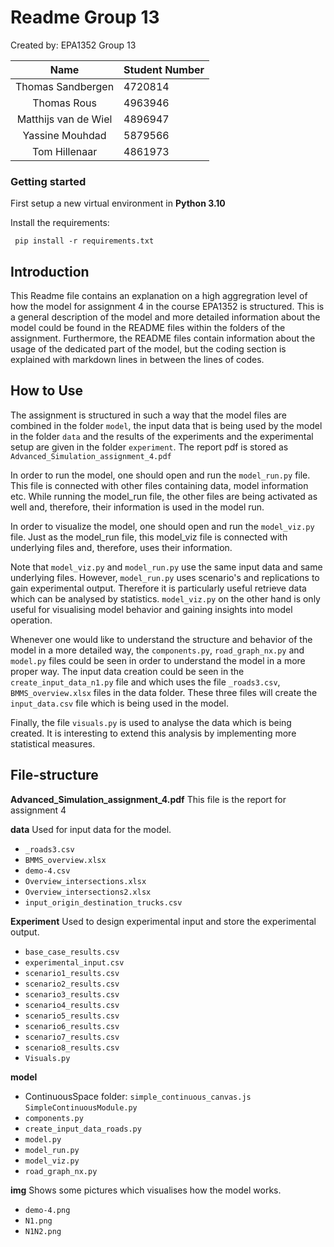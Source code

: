 # Readme Group 13

Created by: EPA1352 Group 13 

| Name    | Student Number |
|:-------:|:--------|
| Thomas Sandbergen  | 4720814 | 
| Thomas Rous | 4963946 |
| Matthijs van de Wiel | 4896947 |
| Yassine Mouhdad | 5879566 |
| Tom Hillenaar | 4861973 |

### Getting started

First setup a new virtual environment in **Python 3.10**

Install the requirements:

`````shell
 pip install -r requirements.txt 
`````


## Introduction

This Readme file contains an explanation on a high aggregration level  of how the model for assignment 
4 in the course EPA1352 is structured. This is a general description of the model and more detailed information about 
the model could be found in the README files within the folders of the assignment. Furthermore, the README files contain 
information about the usage of the dedicated part of the model, 
but the coding section is explained with markdown lines in between the lines of codes.

## How to Use
The assignment is structured in such a way that the model files are combined in the folder `model`, 
the input data that is being used by the model in the folder `data` and the results of the experiments and the
experimental setup are given in the folder `experiment`. The report pdf is stored as 
`Advanced_Simulation_assignment_4.pdf`

In order to run the model, one should open and run the `model_run.py` file. This file is connected with other 
files containing data, model information etc. While running the model_run file, the other files are being activated 
as well and, therefore, their information is used in the model run. 

In order to visualize the model, one should open and  run the `model_viz.py` file. Just as the model_run file, 
this model_viz file is connected with underlying files and, therefore, uses their information. 

Note that `model_viz.py` and `model_run.py` use the same input data and same underlying files. However, `model_run.py` 
uses scenario's and replications to gain experimental output. Therefore it is particularly useful retrieve data 
which can be analysed by statistics. `model_viz.py` on the other hand is only useful for visualising model behavior
and gaining insights into model operation.

Whenever one would like to understand the structure and behavior of the model in a more detailed way, 
the `components.py`, `road_graph_nx.py` and `model.py` files could be seen in order to understand the model in a 
more proper way. 
The input data creation could be seen in the `create_input_data_n1.py` file and which uses the file `_roads3.csv`, 
`BMMS_overview.xlsx` files in the data folder. 
These three files will create the `input_data.csv` file which is being used in the model. 

Finally, the file `visuals.py` is used to analyse the data which is being created. It is interesting to 
extend this analysis by implementing more statistical measures.

## File-structure

**Advanced_Simulation_assignment_4.pdf**
This file is the report for assignment 4

**data**
Used for input data for the model.
- `_roads3.csv`
- `BMMS_overview.xlsx`
- `demo-4.csv`
- `Overview_intersections.xlsx`
- `Overview_intersections2.xlsx`
- `input_origin_destination_trucks.csv`

**Experiment** 
Used to design experimental input and store the experimental output.
- `base_case_results.csv`
- `experimental_input.csv`
- `scenario1_results.csv`
- `scenario2_results.csv`
- `scenario3_results.csv`
- `scenario4_results.csv`
- `scenario5_results.csv`
- `scenario6_results.csv`
- `scenario7_results.csv`
- `scenario8_results.csv`
- `Visuals.py`

**model**
- ContinuousSpace folder: `simple_continuous_canvas.js` `SimpleContinuousModule.py`
- `components.py`
- `create_input_data_roads.py`
- `model.py`
- `model_run.py`
- `model_viz.py`
- `road_graph_nx.py`

**img**
Shows some pictures which visualises how the model works.
- `demo-4.png`
- `N1.png`
- `N1N2.png`